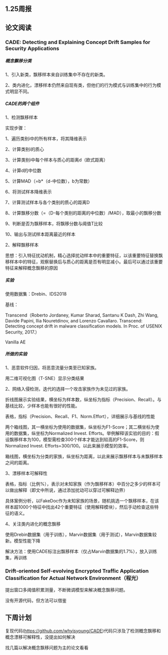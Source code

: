 ## 1.25周报

## 论文阅读

### CADE: Detecting and Explaining Concept Drift Samples for Security Applications

##### 概念飘移分类

1、引入新类，飘移样本来自训练集中不存在的新类。

2、类内进化，漂移样本仍然来自现有类，但他们的行为模式与训练集中的行为模式明显不同。

##### CADE的两个组件

1、检测飘移样本

实现步骤：

1、遍历类别i中的所有样本，将其降维表示

2、计算类别i的质心

3、计算类别i中每个样本与质心的距离d（欧式距离）

4、计算d的中位数

5、计算MAD（=b*（d-中位数），b为常数）

6、将测试样本降维表示

7、计算测试样本与各个类别的质心的距离D

8、计算飘移分数（=（D-每个类别的距离的中位数）/MAD），取最小的飘移分数

9、判断是否为飘移样本，将飘移分数与阈值T比较

10、输出与测试样本距离最近的样本

2、解释飘移样本

思想：引入特征扰动机制，精心选择扰动样本中的重要特征，以该重要特征替换飘移样本中的特征，观察替换后与质心的距离是否有明显减小。最后可以通过该重要特征来解释概念飘移的原因

##### 实验

使用数据集：Drebin、IDS2018

基线：

Transcend（Roberto Jordaney, Kumar Sharad, Santanu K Dash, Zhi Wang, Davide Papini, Ilia Nouretdinov, and Lorenzo Cavallaro. Transcend: Detecting concept drift in malware classification models. In Proc. of USENIX Security, 2017.）

Vanilla AE

##### 所做的实验

1、恶意软件归因，将恶意流量分类至已知家族。

用二维可视化图（T-SNE）显示分类结果

2、网络入侵检测，迭代的选择一个攻击家族作为未见过的家族。

折线图展示实验结果，横坐标为样本数，纵坐标为指标（Precision、Recall）。与基线比较，少样本也能有很好的性能。

表格，指标（Precision、Recall、F1、Norm.Effort），详细展示与基线的性能

两个箱线图，其一横坐标为使用的数据集，纵坐标为F1-Score；其二横坐标为使用的数据集，纵坐标为Normalized Invest. Efforts。举例解释该实验的目的：假设飘移样本为100，模型需检查300个样本才能达到较高的F1-Score，则Normalized Invest. Efforts=300/100。以此来展示模型的效率。

箱线图，横坐标为分类的家族，纵坐标为距离，以此来展示飘移样本与未飘移样本之间的距离。

3、漂移样本可解释性

表格，指标（比例%），表示对未知家族（作为飘移样本）中百分之多少的样本可以做出解释（即文中所说，通过添加扰动可以穿过可解释边界）

具体案例分析，以FakeDoc作为未知家族的场景，随机挑选一个飘移样本，在该样本超1000个特征中找出42个重要特征（使用解释模块），然后手动检查这些特征的语义。

4、关注类内进化的概念飘移

使用Drebin数据集（用于训练），Marvin数据集（用于测试），Marvin数据集较新。模型性能下降

解决方法：使用CADE标注出飘移样本（仅占Marvin数据集的1.7%），放入训练集，再训练

### Drift-oriented Self-evolving Encrypted Traffic  Application Classification for Actual Network  Environment（程光）

提出窗口多阈值积累测量，不断微调模型来解决概念飘移问题。

没有开源代码，但方法可以借鉴



## 下周计划

复现代码(https://github.com/whyisyoung/CADE)代码只涉及了检测概念飘移和概念漂移可解释性，没提出如何解决

找几篇以解决概念飘移问题为主的论文看看
